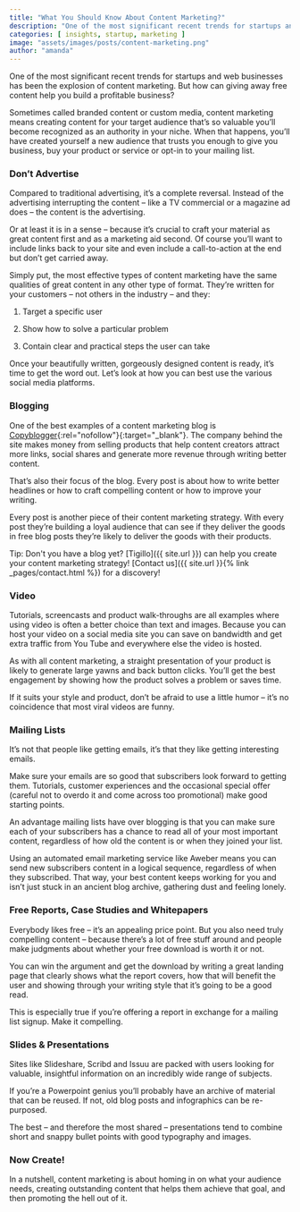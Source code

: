 ```yaml
---
title: "What You Should Know About Content Marketing?"
description: "One of the most significant recent trends for startups and web businesses has been the explosion of content marketing. But how can giving away free content help you build a profitable business?"
categories: [ insights, startup, marketing ]
image: "assets/images/posts/content-marketing.png"
author: "amanda"
---
```

One of the most significant recent trends for startups and web businesses has been the explosion of content marketing. But how can giving away free content help you build a profitable business?

Sometimes called branded content or custom media, content marketing means creating content for your target audience that’s so valuable you’ll become recognized as an authority in your niche. When that happens, you’ll have created yourself a new audience that trusts you enough to give you business, buy your product or service or opt-in to your mailing list.

### Don’t Advertise
Compared to traditional advertising, it’s a complete reversal. Instead of the advertising interrupting the content – like a TV commercial or a magazine ad does – the content is the advertising.

Or at least it is in a sense – because it’s crucial to craft your material as great content first and as a marketing aid second. Of course you’ll want to include links back to your site and even include a call-to-action at the end but don’t get carried away.

Simply put, the most effective types of content marketing have the same qualities of great content in any other type of format. They’re written for your customers – not others in the industry – and they:

1. Target a specific user

2. Show how to solve a particular problem

3. Contain clear and practical steps the user can take

Once your beautifully written, gorgeously designed content is ready, it’s time to get the word out. Let’s look at how you can best use the various social media platforms.

### Blogging
One of the best examples of a content marketing blog is [Copyblogger](https://copyblogger.com/){:rel="nofollow"}{:target="_blank"}. The company behind the site makes money from selling products that help content creators attract more links, social shares and generate more revenue through writing better content.

That’s also their focus of the blog. Every post is about how to write better headlines or how to craft compelling content or how to improve your writing.

Every post is another piece of their content marketing strategy. With every post they’re building a loyal audience that can see if they deliver the goods in free blog posts they’re likely to deliver the goods with their products.

Tip: Don't you have a blog yet? [Tigillo]({{ site.url }}) can help you create your content marketing strategy! [Contact us]({{ site.url }}{% link _pages/contact.html %}) for a discovery!  

### Video
Tutorials, screencasts and product walk-throughs are all examples where using video is often a better choice than text and images. Because you can host your video on a social media site you can save on bandwidth and get extra traffic from You Tube and everywhere else the video is hosted.

As with all content marketing, a straight presentation of your product is likely to generate large yawns and back button clicks. You’ll get the best engagement by showing how the product solves a problem or saves time.

If it suits your style and product, don’t be afraid to use a little humor – it’s no coincidence that most viral videos are funny.

### Mailing Lists
It’s not that people like getting emails, it’s that they like getting interesting emails.

Make sure your emails are so good that subscribers look forward to getting them. Tutorials, customer experiences and the occasional special offer (careful not to overdo it and come across too promotional) make good starting points.

An advantage mailing lists have over blogging is that you can make sure each of your subscribers has a chance to read all of your most important content, regardless of how old the content is or when they joined your list.

Using an automated email marketing service like Aweber means you can send new subscribers content in a logical sequence, regardless of when they subscribed. That way, your best content keeps working for you and isn’t just stuck in an ancient blog archive, gathering dust and feeling lonely.

### Free Reports, Case Studies and Whitepapers
Everybody likes free – it’s an appealing price point. But you also need truly compelling content – because there’s a lot of free stuff around and people make judgments about whether your free download is worth it or not.

You can win the argument and get the download by writing a great landing page that clearly shows what the report covers, how that will benefit the user and showing through your writing style that it’s going to be a good read.

This is especially true if you’re offering a report in exchange for a mailing list signup. Make it compelling.

### Slides & Presentations
Sites like Slideshare, Scribd and Issuu are packed with users looking for valuable, insightful information on an incredibly wide range of subjects.

If you’re a Powerpoint genius you’ll probably have an archive of material that can be reused. If not, old blog posts and infographics can be re-purposed.

The best – and therefore the most shared – presentations tend to combine short and snappy bullet points with good typography and images.

### Now Create!
In a nutshell, content marketing is about homing in on what your audience needs, creating outstanding content that helps them achieve that goal, and then promoting the hell out of it.